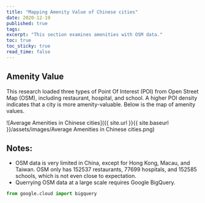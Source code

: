 ```yaml
---
title: "Mapping Amenity Value of Chinese cities"
date: 2020-12-19
published: true
tags: 
excerpt: "This section examines amenities with OSM data."
toc: true
toc_sticky: true
read_time: false
---
```


## Amenity Value

This research loaded three types of Point Of Interest (POI) from Open Street Map (OSM), including restaurant, hospital, and school. A higher POI density indicates that a city is  more amenity-valuable. Below is the map of amenity values.

![Average Amenities in Chinese cities]({{ site.url }}{{ site.baseurl }}/assets/images/Average Amenities in Chinese cities.png)

## Notes:
- OSM data is very limited in China, except for Hong Kong, Macau, and Taiwan. OSM only has 152537 restaurants, 77699 hospitals, and 152585 schools, which is not even close to expectation.
- Querrying OSM data at a large scale requires Google BigQuery.

```python
from google.cloud import bigquery
```
